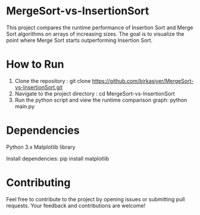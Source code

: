 # MergeSort-vs-InsertionSort

This project compares the runtime performance of Insertion Sort and Merge Sort algorithms on arrays of increasing sizes. The goal is to visualize the point where Merge Sort starts outperforming Insertion Sort.

# How to Run

1. Clone the repository :
git clone https://github.com/birkasiyer/MergeSort-vs-InsertionSort.git
2. Navigate to the project directory :
cd MergeSort-vs-InsertionSort
3. Run the python script and view the runtime comparison graph:
python main.py

# Dependencies

Python 3.x
Matplotlib library

Install dependencies:
pip install matplotlib

# Contributing

Feel free to contribute to the project by opening issues or submitting pull requests. Your feedback and contributions are welcome!
